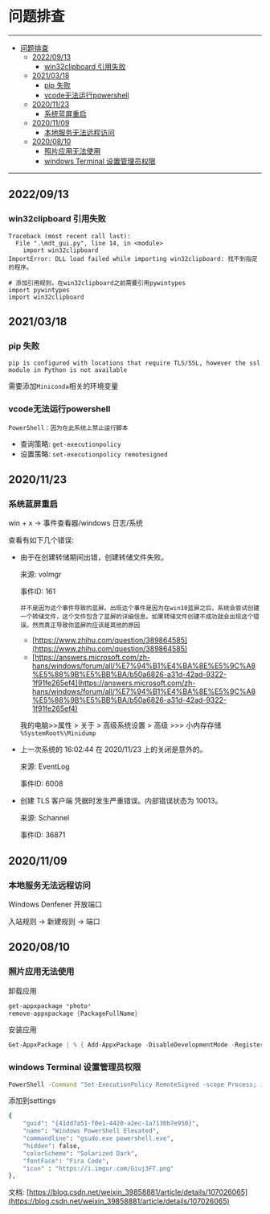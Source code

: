 # 问题排查

------

- [问题排查](#问题排查)
  - [2022/09/13](#20220913)
    - [win32clipboard 引用失败](#win32clipboard-引用失败)
  - [2021/03/18](#20210318)
    - [pip 失败](#pip-失败)
    - [vcode无法运行powershell](#vcode无法运行powershell)
  - [2020/11/23](#20201123)
    - [系统蓝屏重启](#系统蓝屏重启)
  - [2020/11/09](#20201109)
    - [本地服务无法远程访问](#本地服务无法远程访问)
  - [2020/08/10](#20200810)
    - [照片应用无法使用](#照片应用无法使用)
    - [windows Terminal 设置管理员权限](#windows-terminal-设置管理员权限)

------

## 2022/09/13

### win32clipboard 引用失败

```
Traceback (most recent call last):
  File ".\mdt_gui.py", line 14, in <module>
    import win32clipboard
ImportError: DLL load failed while importing win32clipboard: 找不到指定的程序。
```

```
# 添加引用规则，在win32clipboard之前需要引用pywintypes
import pywintypes
import win32clipboard
```

## 2021/03/18

### pip 失败 

```
pip is configured with locations that require TLS/SSL, however the ssl module in Python is not available
```

需要添加`Miniconda`相关的环境变量

### vcode无法运行powershell

```
PowerShell：因为在此系统上禁止运行脚本
```

- 查询策略: `get-executionpolicy`
- 设置策略: `set-executionpolicy remotesigned`

## 2020/11/23

### 系统蓝屏重启

win + x -> 事件查看器/windows 日志/系统

查看有如下几个错误:
- 由于在创建转储期间出错，创建转储文件失败。

  来源: volmgr

  事件ID: 161

    ```
    并不是因为这个事件导致的蓝屏。出现这个事件是因为在win10蓝屏之后，系统会尝试创建一个转储文件，这个文件包含了蓝屏的详细信息。如果转储文件创建不成功就会出现这个错误。然而真正导致你蓝屏的应该是其他的原因
    ```
    - [https://www.zhihu.com/question/389864585](https://www.zhihu.com/question/389864585)
    - [https://answers.microsoft.com/zh-hans/windows/forum/all/%E7%94%B1%E4%BA%8E%E5%9C%A8%E5%88%9B%E5%BB%BA/b50a6826-a31d-42ad-9322-1f91fe265ef4](https://answers.microsoft.com/zh-hans/windows/forum/all/%E7%94%B1%E4%BA%8E%E5%9C%A8%E5%88%9B%E5%BB%BA/b50a6826-a31d-42ad-9322-1f91fe265ef4)

  我的电脑>>属性 > 关于 > 高级系统设置 > 高级 >>> 小内存存储 `%SystemRoot%\Minidump`

- 上一次系统的 16:02:44 在 ‎2020/‎11/‎23 上的关闭是意外的。

  来源: EventLog

  事件ID: 6008

- 创建 TLS 客户端 凭据时发生严重错误。内部错误状态为 10013。

  来源: Schannel

  事件ID: 36871

## 2020/11/09

### 本地服务无法远程访问

Windows Denfener 开放端口

入站规则 -> 新建规则 -> 端口

## 2020/08/10

### 照片应用无法使用

卸载应用

``` ps1
get-appxpackage *photo*
remove-appxpackage {PackageFullName}
```

安装应用
``` ps1
Get-AppxPackage | % { Add-AppxPackage -DisableDevelopmentMode -Register "$($_.InstallLocation)\AppxManifest.xml" -verbose }
```

### windows Terminal 设置管理员权限

``` sh
PowerShell -Command "Set-ExecutionPolicy RemoteSigned -scope Process; iwr -useb https://raw.githubusercontent.com/gerardog/gsudo/master/installgsudo.ps1 | iex"
```

添加到settings

``` sh
{
    "guid": "{41dd7a51-f0e1-4420-a2ec-1a7130b7e950}",
    "name": "Windows PowerShell Elevated",
    "commandline": "gsudo.exe powershell.exe",
    "hidden": false,
    "colorScheme": "Solarized Dark",
    "fontFace": "Fira Code",
    "icon" : "https://i.imgur.com/Giuj3FT.png"
},
```

文档: [https://blog.csdn.net/weixin_39858881/article/details/107026065](https://blog.csdn.net/weixin_39858881/article/details/107026065)
